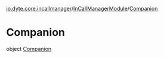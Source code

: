 [io.dyte.core.incallmanager](../../index.md)/[InCallManagerModule](../index.md)/[Companion](index.md)

# Companion


object [Companion](index.md)
